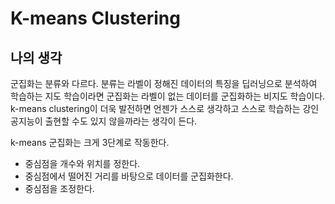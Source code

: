 # K-means Clustering

## 나의 생각

군집화는 분류와 다르다. 분류는 라벨이 정해진 데이터의 특징을 딥러닝으로 분석하여 학습하는 지도 학습이라면 군집화는 라벨이 없는 데이터를 군집화하는 비지도 학습이다. k-means clustering이 더욱 발전하면 언젠가 스스로 생각하고 스스로 학습하는 강인공지능이 출현할 수도 있지 않을까라는 생각이 든다.

k-means 군집화는 크게 3단계로 작동한다.

-   중심점을 개수와 위치를 정한다.
-   중심점에서 떨어진 거리를 바탕으로 데이터를 군집화한다.
-   중심점을 조정한다.
